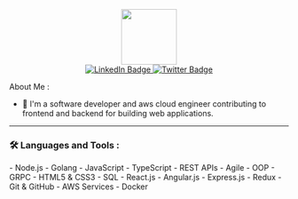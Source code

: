 

<div align="center">
<img src="https://media.giphy.com/media/M9gbBd9nbDrOTu1Mqx/giphy.gif" width="100" />
</div>

<div id="badges" align="center">
  <a href="https://www.linkedin.com/in/nwafor-augustine-onyedikachi/">
    <img src="https://img.shields.io/badge/LinkedIn-blue?style=for-the-badge&logo=linkedin&logoColor=white" alt="LinkedIn Badge"/>
  </a>
 
  <a href="https://twitter.com/Austinebase">
    <img src="https://img.shields.io/badge/Twitter-blue?style=for-the-badge&logo=twitter&logoColor=white" alt="Twitter Badge"/>
  </a>
</div>




About Me :

- :telescope: I'm a software developer and aws cloud engineer contributing to frontend and backend for building web applications.


---

### :hammer_and_wrench: Languages and Tools :

<div>
  - Node.js
  - Golang
  - JavaScript
  - TypeScript
  - REST APIs
  - Agile
  - OOP
  - GRPC
  - HTML5 & CSS3
  - SQL
  - React.js
  - Angular.js
  - Express.js
  - Redux
  - Git & GitHub
  - AWS Services
  - Docker
<div/>




